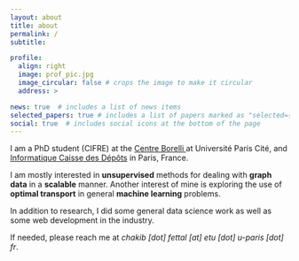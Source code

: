 ```yaml
---
layout: about
title: about
permalink: /
subtitle:

profile:
  align: right
  image: prof_pic.jpg
  image_circular: false # crops the image to make it circular
  address: >

news: true  # includes a list of news items
selected_papers: true # includes a list of papers marked as "selected={true}"
social: true  # includes social icons at the bottom of the page
---
```

I am a PhD student (CIFRE) at the 
<a href='https://centreborelli.ens-paris-saclay.fr/en'>Centre Borelli </a> at Université Paris Cité, and <a href="https://www.icdc.caissedesdepots.fr/"> Informatique Caisse des Dépôts</a> in Paris, France. 

[//]: # (I grew up in Algiers, Algeria 🇩🇿.)



I am mostly interested in **unsupervised** methods for dealing with **graph data** in a **scalable** manner. Another interest of mine is exploring the use of **optimal transport** in general **machine learning** problems.

In addition to research, I did some general data science work as well as some web development in the industry.

If needed, please reach me at _chakib [dot] fettal [at] etu [dot] u-paris [dot] fr_.

